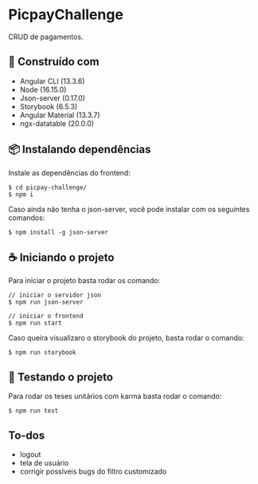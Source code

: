 # PicpayChallenge

CRUD de pagamentos.

## 🧱 Construído com

- Angular CLI (13.3.6)
- Node (16.15.0)
- Json-server (0.17.0)
- Storybook (6.5.3)
- Angular Material (13.3.7)
- ngx-datatable (20.0.0)


## 📦 Instalando dependências

Instale as dependências do frontend:
```
$ cd picpay-challenge/
$ npm i
```

Caso ainda não tenha o json-server, você pode instalar com os seguintes comandos:
```
$ npm install -g json-server
```

## ☕ Iniciando o projeto

Para iniciar o projeto basta rodar os comando:
```
// iniciar o servidor json
$ npm run json-server 

// iniciar o frontend
$ npm run start 
```

Caso queira visualizaro o storybook do projeto, basta rodar o comando:
```
$ npm run storybook
```

## 🧪 Testando o projeto

Para rodar os teses unitários com karma basta rodar o comando:
```
$ npm run test
```

## To-dos
- logout 
- tela de usuário
- corrigir possíveis bugs do filtro customizado

